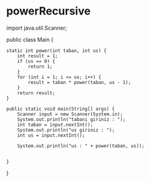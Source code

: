 # powerRecursive
import java.util.Scanner;

public class Main {

    static int power(int taban, int us) {
        int result = 1;
        if (us == 0) {
            return 1;
        }
        for (int i = 1; i <= us; i++) {
            result = taban * power(taban, us - 1);
        }
        return result;
    }

    public static void main(String[] args) {
        Scanner input = new Scanner(System.in);
        System.out.println("tabani giriniz : ");
        int taban = input.nextInt();
        System.out.println("us giriniz : ");
        int us = input.nextInt();

        System.out.println("us : " + power(taban, us));


    }
}
